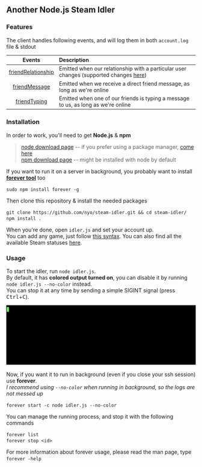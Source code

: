 ## Another Node.js Steam Idler

### Features
The client handles following events, and will log them in both `account.log` file & stdout

Events|Description|
:-:|:--
[friendRelationship](https://www.npmjs.com/package/steam-user#friendrelationship)|Emitted when our relationship with a particular user changes (supported changes [here](https://github.com/DoctorMcKay/node-steam-user/blob/master/enums/EFriendRelationship.js))
[friendMessage](https://www.npmjs.com/package/steam-user#friendmessage)|Emitted when we receive a direct friend message, as long as we're online
[friendTyping](https://www.npmjs.com/package/steam-user#friendtyping)|Emitted when one of our friends is typing a message to us, as long as we're online

### Installation
In order to work, you'll need to get **Node.js** & **npm**
> [node download page](https://nodejs.org/en/download/) -- if you prefer using a package manager, [come here](https://nodejs.org/en/download/package-manager/)<br>
> [npm download page](https://www.npmjs.com/get-npm) -- might be installed with node by default

If you want to run it on a server in background, you probably want to install [**forever tool**](https://www.npmjs.com/package/forever) too
```
sudo npm install forever -g
```

Then clone this repository & install the needed packages
```
git clone https://github.com/nyo/steam-idler.git && cd steam-idler/
npm install .
```

When you're done, open `idler.js` and set your account up.<br>
You can add any game, just follow [this syntax](https://www.npmjs.com/package/steam-user#gamesplayedapps-force). You can also find all the available Steam statuses [here](https://github.com/DoctorMcKay/node-steam-user/blob/master/enums/EPersonaState.js).

### Usage
To start the idler, run `node idler.js`.<br>
By default, it has **colored output turned on**, you can disable it by running `node idler.js --no-color` instead.<br>
You can stop it at any time by sending a simple SIGINT signal (press <kbd>Ctrl</kbd>+<kbd>C</kbd>).<br>

![](https://raw.githubusercontent.com/nyo/steam-idler/master/client.gif)

Now, if you want it to run in background (even if you close your ssh session) use **forever**.<br>
_I recommend using `--no-color` when running in background, so the logs are not messed up_
```
forever start -c node idler.js --no-color
```

You can manage the running process, and stop it with the following commands
```
forever list
forever stop <id>
```

For more information about forever usage, please read the man page, type `forever -help`
